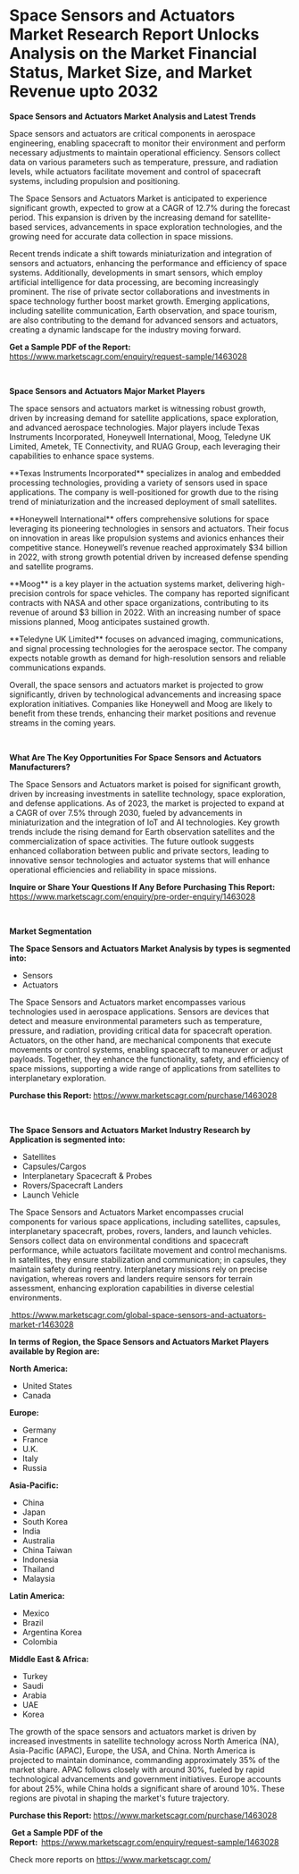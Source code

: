 <p><h1>Space Sensors and Actuators Market Research Report Unlocks Analysis on the Market Financial Status, Market Size, and Market Revenue upto 2032</h1></p><p><strong>Space Sensors and Actuators Market Analysis and Latest Trends</strong></p>
<p><p>Space sensors and actuators are critical components in aerospace engineering, enabling spacecraft to monitor their environment and perform necessary adjustments to maintain operational efficiency. Sensors collect data on various parameters such as temperature, pressure, and radiation levels, while actuators facilitate movement and control of spacecraft systems, including propulsion and positioning.</p><p>The Space Sensors and Actuators Market is anticipated to experience significant growth, expected to grow at a CAGR of 12.7% during the forecast period. This expansion is driven by the increasing demand for satellite-based services, advancements in space exploration technologies, and the growing need for accurate data collection in space missions. </p><p>Recent trends indicate a shift towards miniaturization and integration of sensors and actuators, enhancing the performance and efficiency of space systems. Additionally, developments in smart sensors, which employ artificial intelligence for data processing, are becoming increasingly prominent. The rise of private sector collaborations and investments in space technology further boost market growth. Emerging applications, including satellite communication, Earth observation, and space tourism, are also contributing to the demand for advanced sensors and actuators, creating a dynamic landscape for the industry moving forward.</p></p>
<p><strong>Get a Sample PDF of the Report:&nbsp;</strong> <a href="https://www.marketscagr.com/enquiry/request-sample/1463028?utm_campaign=3135&utm_medium=2&utm_source=Github&utm_content=ia&utm_term=06042025&utm_id=space-sensors-and-actuators">https://www.marketscagr.com/enquiry/request-sample/1463028</a></p>
<p>&nbsp;</p>
<p><strong>Space Sensors and Actuators Major Market Players</strong></p>
<p><p>The space sensors and actuators market is witnessing robust growth, driven by increasing demand for satellite applications, space exploration, and advanced aerospace technologies. Major players include Texas Instruments Incorporated, Honeywell International, Moog, Teledyne UK Limited, Ametek, TE Connectivity, and RUAG Group, each leveraging their capabilities to enhance space systems.</p><p>**Texas Instruments Incorporated** specializes in analog and embedded processing technologies, providing a variety of sensors used in space applications. The company is well-positioned for growth due to the rising trend of miniaturization and the increased deployment of small satellites.</p><p>**Honeywell International** offers comprehensive solutions for space leveraging its pioneering technologies in sensors and actuators. Their focus on innovation in areas like propulsion systems and avionics enhances their competitive stance. Honeywell’s revenue reached approximately $34 billion in 2022, with strong growth potential driven by increased defense spending and satellite programs.</p><p>**Moog** is a key player in the actuation systems market, delivering high-precision controls for space vehicles. The company has reported significant contracts with NASA and other space organizations, contributing to its revenue of around $3 billion in 2022. With an increasing number of space missions planned, Moog anticipates sustained growth.</p><p>**Teledyne UK Limited** focuses on advanced imaging, communications, and signal processing technologies for the aerospace sector. The company expects notable growth as demand for high-resolution sensors and reliable communications expands.</p><p>Overall, the space sensors and actuators market is projected to grow significantly, driven by technological advancements and increasing space exploration initiatives. Companies like Honeywell and Moog are likely to benefit from these trends, enhancing their market positions and revenue streams in the coming years.</p></p>
<p>&nbsp;</p>
<p><strong>What Are The Key Opportunities For Space Sensors and Actuators Manufacturers?</strong></p>
<p><p>The Space Sensors and Actuators market is poised for significant growth, driven by increasing investments in satellite technology, space exploration, and defense applications. As of 2023, the market is projected to expand at a CAGR of over 7.5% through 2030, fueled by advancements in miniaturization and the integration of IoT and AI technologies. Key growth trends include the rising demand for Earth observation satellites and the commercialization of space activities. The future outlook suggests enhanced collaboration between public and private sectors, leading to innovative sensor technologies and actuator systems that will enhance operational efficiencies and reliability in space missions.</p></p>
<p><strong>Inquire or Share Your Questions If Any Before Purchasing This Report:</strong> <a href="https://www.marketscagr.com/enquiry/pre-order-enquiry/1463028?utm_campaign=3135&utm_medium=2&utm_source=Github&utm_content=ia&utm_term=06042025&utm_id=space-sensors-and-actuators">https://www.marketscagr.com/enquiry/pre-order-enquiry/1463028</a></p>
<p>&nbsp;</p>
<p><strong>Market Segmentation</strong></p>
<p><strong>The Space Sensors and Actuators Market Analysis by types is segmented into:</strong></p>
<p><ul><li>Sensors</li><li>Actuators</li></ul></p>
<p><p>The Space Sensors and Actuators market encompasses various technologies used in aerospace applications. Sensors are devices that detect and measure environmental parameters such as temperature, pressure, and radiation, providing critical data for spacecraft operation. Actuators, on the other hand, are mechanical components that execute movements or control systems, enabling spacecraft to maneuver or adjust payloads. Together, they enhance the functionality, safety, and efficiency of space missions, supporting a wide range of applications from satellites to interplanetary exploration.</p></p>
<p><strong>Purchase this Report:&nbsp;</strong><a href="https://www.marketscagr.com/purchase/1463028?utm_campaign=3135&utm_medium=2&utm_source=Github&utm_content=ia&utm_term=06042025&utm_id=space-sensors-and-actuators">https://www.marketscagr.com/purchase/1463028</a></p>
<p>&nbsp;</p>
<p><strong>The Space Sensors and Actuators Market Industry Research by Application is segmented into:</strong></p>
<p><ul><li>Satellites</li><li>Capsules/Cargos</li><li>Interplanetary Spacecraft & Probes</li><li>Rovers/Spacecraft Landers</li><li>Launch Vehicle</li></ul></p>
<p><p>The Space Sensors and Actuators Market encompasses crucial components for various space applications, including satellites, capsules, interplanetary spacecraft, probes, rovers, landers, and launch vehicles. Sensors collect data on environmental conditions and spacecraft performance, while actuators facilitate movement and control mechanisms. In satellites, they ensure stabilization and communication; in capsules, they maintain safety during reentry. Interplanetary missions rely on precise navigation, whereas rovers and landers require sensors for terrain assessment, enhancing exploration capabilities in diverse celestial environments.</p></p>
<p><a href="https://www.marketscagr.com/global-space-sensors-and-actuators-market-r1463028?utm_campaign=3135&utm_medium=2&utm_source=Github&utm_content=ia&utm_term=06042025&utm_id=space-sensors-and-actuators">&nbsp;https://www.marketscagr.com/global-space-sensors-and-actuators-market-r1463028</a></p>
<p><strong>In terms of Region, the Space Sensors and Actuators Market Players available by Region are:</strong></p>
<p>
    <p> <strong> North America: </strong>
        <ul>
            <li>United States</li>
            <li>Canada</li>
        </ul>
        </p> 
    <p> <strong> Europe: </strong>
        <ul>
            <li>Germany</li>
            <li>France</li>
            <li>U.K.</li>
            <li>Italy</li>
            <li>Russia</li>
        </ul>
        </p> 
    <p> <strong> Asia-Pacific: </strong>
        <ul>
            <li>China</li>
            <li>Japan</li>
            <li>South Korea</li>
            <li>India</li>
            <li>Australia</li>
            <li>China Taiwan</li>
            <li>Indonesia</li>
            <li>Thailand</li>
            <li>Malaysia</li>
        </ul>
        </p> 
    <p> <strong> Latin America: </strong>
        <ul>
            <li>Mexico</li>
            <li>Brazil</li>
            <li>Argentina Korea</li>
            <li>Colombia</li>
        </ul>
        </p> 
    <p> <strong> Middle East & Africa: </strong>
        <ul>
            <li>Turkey</li>
            <li>Saudi</li>
            <li>Arabia</li>
            <li>UAE</li>
            <li>Korea</li>
        </ul>
    </p>
    </p>
<p><p>The growth of the space sensors and actuators market is driven by increased investments in satellite technology across North America (NA), Asia-Pacific (APAC), Europe, the USA, and China. North America is projected to maintain dominance, commanding approximately 35% of the market share. APAC follows closely with around 30%, fueled by rapid technological advancements and government initiatives. Europe accounts for about 25%, while China holds a significant share of around 10%. These regions are pivotal in shaping the market's future trajectory.</p></p>
<p><strong>Purchase this Report: </strong><a href="https://www.marketscagr.com/purchase/1463028?utm_campaign=3135&utm_medium=2&utm_source=Github&utm_content=ia&utm_term=06042025&utm_id=space-sensors-and-actuators">https://www.marketscagr.com/purchase/1463028</a></p>
<p>&nbsp;<strong>Get a Sample PDF of the Report:&nbsp;&nbsp;</strong><a href="https://www.marketscagr.com/enquiry/request-sample/1463028?utm_campaign=3135&utm_medium=2&utm_source=Github&utm_content=ia&utm_term=06042025&utm_id=space-sensors-and-actuators">https://www.marketscagr.com/enquiry/request-sample/1463028</a></p>
<p><strong></strong></p>
<p>Check more reports on <a href="https://www.marketscagr.com/?utm_campaign=3135&utm_medium=2&utm_source=Github&utm_content=ia&utm_term=06042025&utm_id=space-sensors-and-actuators">https://www.marketscagr.com/</a></p>